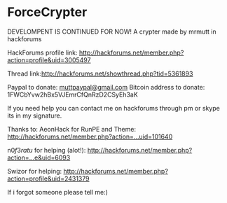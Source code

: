 # ForceCrypter
DEVELOMPENT IS CONTINUED FOR NOW!
A crypter made by mrmutt in hackforums

HackForums profile link: http://hackforums.net/member.php?action=profile&uid=3005497

Thread link:http://hackforums.net/showthread.php?tid=5361893

Paypal to donate: muttpaypal@gmail.com
Bitcoin address to donate: 1FWCbYvw2hBx5VJEmrCfQnRzD2CSyEh3aK

If you need help you can contact me on hackforums through pm or skype its in my signature.

Thanks to:
AeonHack for RunPE and Theme: http://hackforums.net/member.php?action=...uid=101640

n0$f3ratu$ for helping (alot!): http://hackforums.net/member.php?action=...e&uid=6093

Swizor for helping: http://hackforums.net/member.php?action=profile&uid=2431379

If i forgot someone please tell me:)
